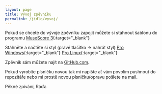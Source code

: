 ```yaml
---
layout: page
title: Vývoj zpěvníku
permalink: /jidlo/vyvoj/
---
```


Pokud se chcete do vývoje zpěvníku zapojit můžete si stáhnout
šablonu do programu [MuseScore 3](https://musescore.org/cs){:target="_blank"}

Stáhněte a načtěte si styl (pravé tlačítko -> nahrát styl)
[Pro Windows](jidlostyle-win.mss){:target="_blank"}
[Pro Linux](jidlostyle-lin.mss){:target="_blank"}

Zpěvník sám můžete najít na [GitHub.com](https://github.com/Smidra/rada.smid.io-site/tree/master/jidlo).

Pokud vyrobíte písničku novou tak mi napište ať vám povolím pushnout do repozitáře
nebo mi prostě novou písničku/opravu pošlete na mail.

Pěkné zpívání, 
Ráďa


